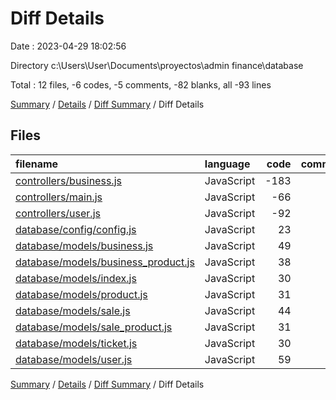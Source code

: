 # Diff Details

Date : 2023-04-29 18:02:56

Directory c:\\Users\\User\\Documents\\proyectos\\admin finance\\database

Total : 12 files,  -6 codes, -5 comments, -82 blanks, all -93 lines

[Summary](results.md) / [Details](details.md) / [Diff Summary](diff.md) / Diff Details

## Files
| filename | language | code | comment | blank | total |
| :--- | :--- | ---: | ---: | ---: | ---: |
| [controllers/business.js](/controllers/business.js) | JavaScript | -183 | -3 | -87 | -273 |
| [controllers/main.js](/controllers/main.js) | JavaScript | -66 | 0 | -30 | -96 |
| [controllers/user.js](/controllers/user.js) | JavaScript | -92 | -2 | -41 | -135 |
| [database/config/config.js](/database/config/config.js) | JavaScript | 23 | 0 | 1 | 24 |
| [database/models/business.js](/database/models/business.js) | JavaScript | 49 | 0 | 9 | 58 |
| [database/models/business_product.js](/database/models/business_product.js) | JavaScript | 38 | 0 | 14 | 52 |
| [database/models/index.js](/database/models/index.js) | JavaScript | 30 | 0 | 7 | 37 |
| [database/models/product.js](/database/models/product.js) | JavaScript | 31 | 0 | 9 | 40 |
| [database/models/sale.js](/database/models/sale.js) | JavaScript | 44 | 0 | 9 | 53 |
| [database/models/sale_product.js](/database/models/sale_product.js) | JavaScript | 31 | 0 | 12 | 43 |
| [database/models/ticket.js](/database/models/ticket.js) | JavaScript | 30 | 0 | 8 | 38 |
| [database/models/user.js](/database/models/user.js) | JavaScript | 59 | 0 | 7 | 66 |

[Summary](results.md) / [Details](details.md) / [Diff Summary](diff.md) / Diff Details